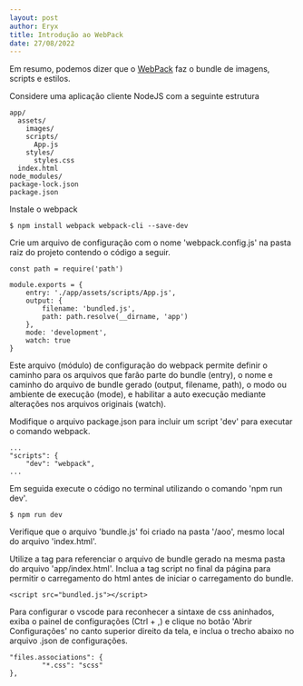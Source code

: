 ```yaml
---
layout: post
author: Eryx
title: Introdução ao WebPack 
date: 27/08/2022
---
```


Em resumo, podemos dizer que o [WebPack](https://webpack.js.org/) faz o bundle de imagens, scripts e estilos.

Considere uma aplicação cliente NodeJS com a seguinte estrutura

    app/
      assets/
        images/
        scripts/
          App.js
        styles/
          styles.css
      index.html
    node_modules/
    package-lock.json
    package.json

Instale o webpack

    $ npm install webpack webpack-cli --save-dev

Crie um arquivo de configuração com o nome 'webpack.config.js' na pasta raiz do projeto contendo o código a seguir.

    const path = require('path')

    module.exports = {
        entry: './app/assets/scripts/App.js',
        output: {
            filename: 'bundled.js',
            path: path.resolve(__dirname, 'app')
        },
        mode: 'development',
        watch: true
    }

Este arquivo (módulo) de configuração do webpack permite definir o caminho para os arquivos que farão parte do bundle (entry), o nome e caminho do arquivo de bundle gerado (output, filename, path), o modo ou ambiente de execução (mode), e habilitar a auto execução mediante alterações nos arquivos originais (watch).

Modifique o arquivo package.json para incluir um script 'dev' para executar o comando webpack.
    
    ...
    "scripts": {
        "dev": "webpack",
    ...

Em seguida execute o código no terminal utilizando o comando 'npm run dev'.

    $ npm run dev

Verifique que o arquivo 'bundle.js' foi criado na pasta '/aoo', mesmo local do arquivo 'index.html'.

Utilize a tag <script></script> para referenciar o arquivo de bundle gerado na mesma pasta do arquivo 'app/index.html'. Inclua a tag script no final da página para permitir o carregamento do html antes de iniciar o carregamento do bundle.

    <script src="bundled.js"></script>

Para configurar o vscode para reconhecer a sintaxe de css aninhados, exiba o painel de configurações (Ctrl + ,) e clique no botão 'Abrir Configurações' no canto superior direito da tela, e inclua o trecho abaixo no arquivo .json de configurações.

    "files.associations": {
            "*.css": "scss"
    },




